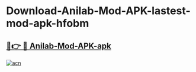 # Download-Anilab-Mod-APK-lastest-mod-apk-hfobm

<h2><a href="https://apkcomod.com?title=Anilab-Mod-APK">🔗👉 🔴 Anilab-Mod-APK-apk </a></h2>

[![acn](https://github.com/user-attachments/assets/0f9c940e-d8b0-45ae-aac7-cd30a18b3e1c)](https://apkcomod.com?title=Anilab-Mod-APK)
